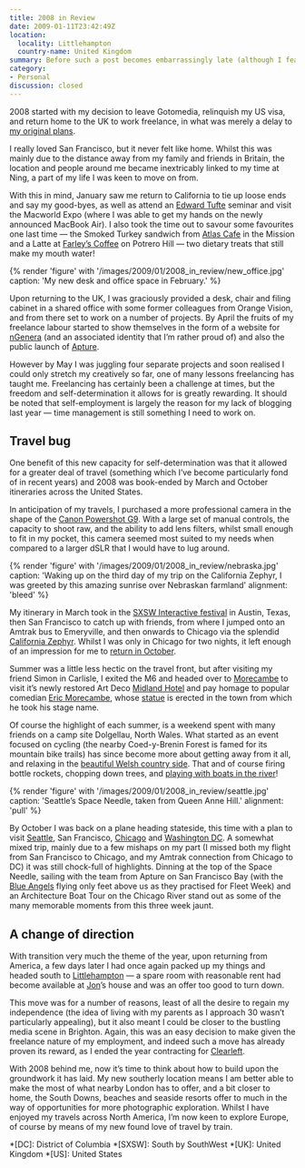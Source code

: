 ```yaml
---
title: 2008 in Review
date: 2009-01-11T23:42:49Z
location:
  locality: Littlehampton
  country-name: United Kingdom
summary: Before such a post becomes embarrassingly late (although I fear we may already have passed such a point) here is a quick run down of what I got up to last year.
category:
- Personal
discussion: closed
---
```

2008 started with my decision to leave Gotomedia, relinquish my US visa, and return home to the UK to work freelance, in what was merely a delay to [my original plans][1].

I really loved San Francisco, but it never felt like home. Whilst this was mainly due to the distance away from my family and friends in Britain, the location and people around me became inextricably linked to my time at Ning, a part of my life I was keen to move on from.

With this in mind, January saw me return to California to tie up loose ends and say my good-byes, as well as attend an [Edward Tufte][2] seminar and visit the Macworld Expo (where I was able to get my hands on the newly announced MacBook Air). I also took the time out to savour some favourites one last time — the Smoked Turkey sandwich from [Atlas Cafe][3] in the Mission and a Latte at [Farley’s Coffee][4] on Potrero Hill — two dietary treats that still make my mouth water!

{% render 'figure' with '/images/2009/01/2008_in_review/new_office.jpg'
  caption: 'My new desk and office space in February.'
%}

Upon returning to the UK, I was graciously provided a desk, chair and filing cabinet in a shared office with some former colleagues from Orange Vision, and from there set to work on a number of projects. By April the fruits of my freelance labour started to show themselves in the form of a website for [nGenera][5] (and an associated identity that I’m rather proud of) and also the public launch of [Apture][6].

However by May I was juggling four separate projects and soon realised I could only stretch my creatively so far, one of many lessons freelancing has taught me. Freelancing has certainly been a challenge at times, but the freedom and self-determination it allows for is greatly rewarding. It should be noted that self-employment is largely the reason for my lack of blogging last year — time management is still something I need to work on.

## Travel bug

One benefit of this new capacity for self-determination was that it allowed for a greater deal of travel (something which I’ve become particularly fond of in recent years) and 2008 was book-ended by March and October itineraries across the United States.

In anticipation of my travels, I purchased a more professional camera in the shape of the [Canon Powershot G9][7]. With a large set of manual controls, the capacity to shoot raw, and the ability to add lens filters, whilst small enough to fit in my pocket, this camera seemed most suited to my needs when compared to a larger dSLR that I would have to lug around.

{% render 'figure' with '/images/2009/01/2008_in_review/nebraska.jpg'
  caption: 'Waking up on the third day of my trip on the California Zephyr, I was greeted by this amazing sunrise over Nebraskan farmland'
  alignment: 'bleed'
%}

My itinerary in March took in the [SXSW Interactive festival][8] in Austin, Texas, then San Francisco to catch up with friends, from where I jumped onto an Amtrak bus to Emeryville, and then onwards to Chicago via the splendid [California Zephyr][9]. Whilst I was only in Chicago for two nights, it left enough of an impression for me to [return in October][10].

Summer was a little less hectic on the travel front, but after visiting my friend Simon in Carlisle, I exited the M6 and headed over to [Morecambe][11] to visit it’s newly restored Art Deco [Midland Hotel][12] and pay homage to popular comedian [Eric Morecambe][13], whose [statue][14] is erected in the town from which he took his stage name.

Of course the highlight of each summer, is a weekend spent with many friends on a camp site Dolgellau, North Wales. What started as an event focused on cycling (the nearby Coed-y-Brenin Forest is famed for its mountain bike trails) has since become more about getting away from it all, and relaxing in the [beautiful Welsh country side][15]. That and of course firing bottle rockets, chopping down trees, and [playing with boats in the river][16]!

{% render 'figure' with '/images/2009/01/2008_in_review/seattle.jpg'
  caption: 'Seattle’s Space Needle, taken from Queen Anne Hill.'
  alignment: 'pull'
%}

By October I was back on a plane heading stateside, this time with a plan to visit [Seattle][17], San Francisco, [Chicago][10] and [Washington DC][18]. A somewhat mixed trip, mainly due to a few mishaps on my part (I missed both my flight from San Francisco to Chicago, and my Amtrak connection from Chicago to DC) it was still chock-full of highlights. Dinning at the top of the Space Needle, sailing with the team from Apture on San Francisco Bay (with the [Blue Angels][19] flying only feet above us as they practised for Fleet Week) and an Architecture Boat Tour on the Chicago River stand out as some of the many memorable moments from this three week jaunt.

## A change of direction

With transition very much the theme of the year, upon returning from America, a few days later I had once again packed up my things and headed south to [Littlehampton][20] — a spare room with reasonable rent had become available at [Jon][21]’s house and was an offer too good to turn down.

This move was for a number of reasons, least of all the desire to regain my independence (the idea of living with my parents as I approach 30 wasn’t particularly appealing), but it also meant I could be closer to the bustling media scene in Brighton. Again, this was an easy decision to make given the freelance nature of my employment, and indeed such a move has already proven its reward, as I ended the year contracting for [Clearleft][22].

With 2008 behind me, now it’s time to think about how to build upon the groundwork it has laid. My new southerly location means I am better able to make the most of what nearby London has to offer, and a bit closer to home, the South Downs, beaches and seaside resorts offer to much in the way of opportunities for more photographic exploration. Whilst I have enjoyed my travels across North America, I’m now keen to explore Europe, of course by means of my new found love of travel by train.

[1]: http://lloydyweb.paulrobertlloyd.com/blog/2007/10/goodbye_california
[2]: https://en.wikipedia.org/wiki/Edward_Tufte
[3]: http://www.atlascafe.net/
[4]: http://www.farleyscoffee.com/
[5]: http://ngenera.com
[6]: http://apture.com
[7]: http://www.dpreview.com/reviews/CanonG9/
[8]: https://www.flickr.com/photos/paulrobertlloyd/sets/72157622892618834/
[9]: /2008/09/california_zephyr
[10]: /2008/12/chicago
[11]: https://www.flickr.com/photos/paulrobertlloyd/sets/72157622895511004/
[12]: https://www.bbc.co.uk/cultureshow/videos/2008/06/s5_e3_morecambe/
[13]: https://en.wikipedia.org/wiki/Eric_Morecambe
[14]: https://www.flickr.com/photos/paulrobertlloyd/4141486599/
[15]: https://www.flickr.com/photos/paulrobertlloyd/sets/72157622769820045/
[16]: https://www.flickr.com/photos/paulrobertlloyd/4141355441/
[17]: /2008/10/seattle
[18]: /2008/12/washington_dc
[19]: https://en.wikipedia.org/wiki/Blue_Angels
[20]: https://en.wikipedia.org/wiki/Littlehampton
[21]: http://roobottom.com/
[22]: https://clearleft.com/

*[DC]: District of Columbia
*[SXSW]: South by SouthWest
*[UK]: United Kingdom
*[US]: United States
